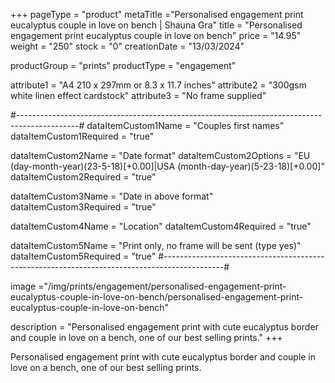 +++
pageType = "product"
metaTitle ="Personalised engagement print eucalyptus couple in love on bench | Shauna Gra"
title = "Personalised engagement print eucalyptus couple in love on bench"
price = "14.95"
weight = "250" 
stock = "0"
creationDate = "13/03/2024"

productGroup = "prints"
productType = "engagement"

 
attribute1 = "A4 210 x 297mm or 8.3 x 11.7 inches" 
attribute2 = "300gsm white linen effect cardstock"
attribute3 = "No frame supplied"

#---------------------------------------------------------------------------------------------#
dataItemCustom1Name = "Couples first names"
dataItemCustom1Required = "true"

dataItemCustom2Name = "Date format"
dataItemCustom2Options = "EU (day-month-year)(23-5-18)[+0.00]|USA (month-day-year)(5-23-18)[+0.00]"
dataItemCustom2Required = "true"

dataItemCustom3Name = "Date in above format"
dataItemCustom3Required = "true"

dataItemCustom4Name = "Location"
dataItemCustom4Required = "true"

dataItemCustom5Name = "Print only, no frame will be sent (type yes)"
dataItemCustom5Required = "true"
#---------------------------------------------------------------------------------------------#

image ="/img/prints/engagement/personalised-engagement-print-eucalyptus-couple-in-love-on-bench/personalised-engagement-print-eucalyptus-couple-in-love-on-bench"

description = "Personalised engagement print with cute eucalyptus border and couple in love on a bench, one of our best selling prints."
+++

Personalised engagement print with cute eucalyptus border and couple in love on a bench, one of our best selling prints.
